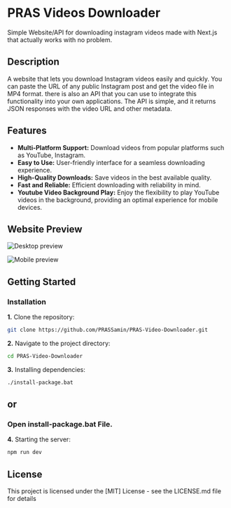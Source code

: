 # PRAS Videos Downloader

Simple Website/API for downloading instagram videos made with Next.js that actually works with no problem.

## Description

A website that lets you download Instagram videos easily and quickly. You can paste the URL of any public Instagram post and get the video file in MP4 format. there is also an API that you can use to integrate this functionality into your own applications. The API is simple, and it returns JSON responses with the video URL and other metadata.


## Features

- **Multi-Platform Support:** Download videos from popular platforms such as YouTube, Instagram.
- **Easy to Use:** User-friendly interface for a seamless downloading experience.
- **High-Quality Downloads:** Save videos in the best available quality.
- **Fast and Reliable:** Efficient downloading with reliability in mind.
- **Youtube Video Background Play:** Enjoy the flexibility to play YouTube videos in the background, providing an optimal experience for mobile devices.


## Website Preview

![Desktop preview](https://github.com/PRASSamin/Project-Preview/blob/main/PRAS-Downloader/PRAS-Downloader-DesktopView.jpg?raw=true)


![Mobile preview](https://github.com/PRASSamin/Project-Preview/blob/main/PRAS-Downloader/PRAS-Downloader-MobileView.jpg?raw=true)

## Getting Started

### Installation

**1.** Clone the repository:

```bash
git clone https://github.com/PRASSamin/PRAS-Video-Downloader.git
```

**2.** Navigate to the project directory:

```bash
cd PRAS-Video-Downloader
```


**3.** Installing dependencies:

```bash
./install-package.bat
```

## or

### Open install-package.bat File.


**4.** Starting the server:

```bash
npm run dev
```




## License

This project is licensed under the [MIT] License - see the LICENSE.md file for details
